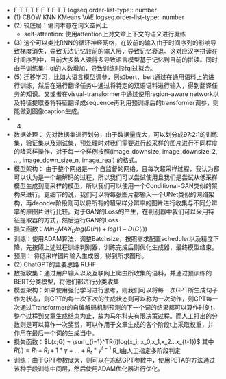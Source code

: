 - F T T T F F T F T T
  logseq.order-list-type:: number
- (1) CBOW KNN KMeans VAE
  logseq.order-list-type:: number
- (2) 较底层：偏词本意在词义空间上
	- self-attention:  使用attention上对文章上下文的语义进行凝练
- (3) 这个可以类比RNN的循环神经网络，在较前的输入由于时间序列的影响导致梯度消失，导致无法记忆较前的输入层，导致记忆衰退。这对应汉字拼读在时间序列中，目前大多数人读得多导致语言模型基于记忆到目前的拼读。同时由于训练集中qi的人数增加，导致训练时对qi过拟合。
- (5) 迁移学习，比如大语言模型调参，例如bert，bert通过在通用语料上的进行训练，然后在进行翻译任务中通过将特定的双语语料进行输入，得到翻译任务的知识。又或者在visual-transformer中通过使用region-aware network以及特征提取器将特征翻译成sequence再利用预训练后的transformer调参，则能做到图像caption生成。
- 4.
- 数据处理： 先对数据集进行划分，由于数据量庞大，可以划分成97:2:1的训练集，验证集以及测试集，预处理时对我们需要进行超采样的图片进行不同程度的降采样操作，对于每一个样例按照(image_downsize, image_downsize_2, ..., image_down_size_n, image_real) 的格式。
- 模型架构： 由于整个网络是一个自监督的网络，且每次超采样过程，我认为都可以认为是一个编解码的过程，所以我们可以尝试使用且我们是尝试从低采样模型生成到高采样的模型，所以我们可以使用一个Conditional-GAN类似的架构来进行。更细节的说，我们可以将每张图片都输入一个UNet类似的网络架构，再decoder阶段则可以将所有的超采样分辨率的图片进行收集与不同分辨率的原图片进行比较。对于GAN的Loss的产生，在判别器中我们可以采用特征提取器的方式，然后运行GAN的Loss
- 损失函数：$Min_GMAX_D log(D(ir)) + log(1-D(G(i))$
- 训练：使用ADAM算法，调整Batchsize，按照需求配置scheduler以及精度下降，先按照上述过程训练判别器，训练完成后则优化生成器，最终模型结束。
- 预测： 将低采样图片输入生成器，得到所求图形。
- (2) ChatGPT的主要思路 RLHF
- 数据收集：通过用户输入以及互联网上爬虫所收集的语料，并通过预训练的BERT分类模型，将他们都进行分类收集
- 模型架构：如果使用强化学习进行思考，则我们可以将每一次GPT所生成句子作为状态，则GPT的每一次下次的生成状态则可以称为一次动作，则GPT每一次通过Transformer的自编解码机制预测的下一个词的结果都可以算作时刻t，整个过程到文章生成结束为止，故为马尔科夫有限决策过程。而人工打出的分数则是可以算作一次奖赏，可以作用于文章生成的各个阶段t上采取权重，并作用在最后一个词的生成当中。
- 损失函数：$L(x;G) = \sum_{i=1}^TR(i)log(x_i; x_0,x_1,x_2...x_{t-1})$ 其中 $R(i) = R_i + R_i+1 * \gamma+ ... + R_t * \gamma ^{t-1}$ R_i由人工指定多阶段判定
- 训练：由于GPT参数庞大，则可以在冻结GPT参数中，使用PETA的方法通过该种手段训练中间层，然后使用ADAM优化器进行优化。